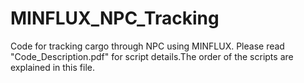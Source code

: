 # MINFLUX_NPC_Tracking
Code for tracking cargo through NPC using MINFLUX.
Please read "Code_Description.pdf" for script details.The order of the scripts are explained in this file.
